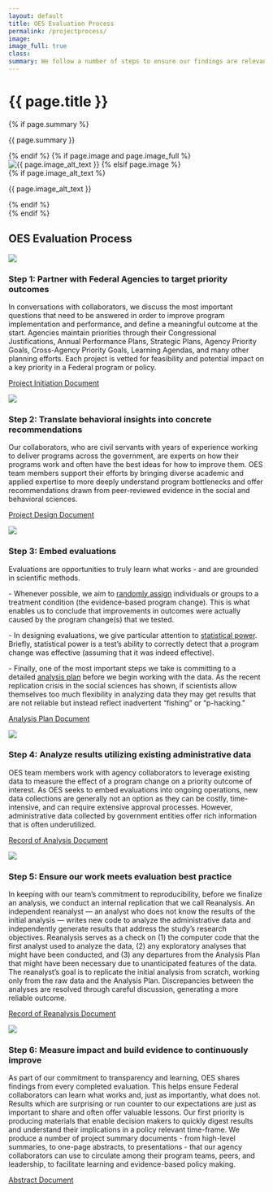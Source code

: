 ```yaml
---
layout: default
title: OES Evaluation Process
permalink: /projectprocess/
image:
image_full: true
class:
summary: We follow a number of steps to ensure our findings are relevant and reliable.
---
```


<div class="usa-section background-brand-dark">
  <div class="grid-container">
    <h1>{{ page.title }}</h1>
  </div>
</div>
<div class="grid-container usa-prose main-content" id="main">
  {% if page.summary %}
  <p class="billboard-message">{{ page.summary }}</p>
  {% endif %}
  {% if page.image and page.image_full %}
  <img src="{{ page.image | prepend: site.baseurl }}" alt="{{ page.image_alt_text }}">
  {% elsif page.image %}
  <div class="page--banner" style="background-image: url({{ page.image | prepend: site.baseurl }});" role="img" {% if page.image_alt_text %} aria-labelledby="caption" {% endif %}>
    {% if page.image_alt_text %}
    <p class="usa-sr-only" id="caption">{{ page.image_alt_text }}</p>
    {% endif %}
  </div>
  {% endif %}
<h2>OES Evaluation Process</h2>
  <div class="grid-container padding-top-4 margin-top-4 border-top border-base-lighter">
    <div class="grid-row grid-gap">
      <div class="tablet:grid-col-3">
        <img src="{{ '/assets/img/icons/1.png' | prepend: site.baseurl }}" class="display-block margin-x-auto square-15">
      </div>
      <div class="tablet:grid-col usa-prose">
        <h3>Step 1: Partner with Federal Agencies to target priority outcomes</h3>
        <p>In conversations with collaborators, we discuss the most important questions that need to be answered in order to improve program implementation and performance, and define a meaningful outcome at the start. Agencies maintain priorities through their Congressional Justifications, Annual Performance Plans, Strategic Plans, Agency Priority Goals, Cross-Agency Priority Goals, Learning Agendas, and many other planning efforts. Each project is vetted for feasibility and potential impact on a key priority in a Federal program or policy.</p>
        <p><a href="{{ '/assets/files/ProjectInitiation2019.pdf' | prepend: site.baseurl }}">Project Initiation Document</a></p>
      </div>
    </div>
  </div>

  <div class="grid-container padding-top-4 margin-top-4 border-top
    border-base-lighter">
    <div class="grid-row grid-gap">
      <div class="tablet:grid-col-3">
        <img
          src="{{ '/assets/img/icons/2.png' | prepend: site.baseurl }}"
          class="display-block margin-x-auto square-15">
      </div>
      <div class="tablet:grid-col usa-prose">
        <h3>Step 2: Translate behavioral insights into concrete recommendations</h3>
        <p>Our collaborators, who are civil servants with years of experience working to deliver programs across the government, are experts on how their programs work and often have the best ideas for how to improve them. OES team members support their efforts by bringing diverse academic and applied expertise to more deeply understand program bottlenecks and offer recommendations drawn from peer-reviewed evidence in the social and behavioral sciences.</p>
        <p><a href="{{ '/assets/files/ProjectDesign2019.pdf' | prepend: site.baseurl }}">Project Design Document</a></p>
      </div>
    </div>
  </div>
  <div class="grid-container padding-top-4 margin-top-4 border-top
    border-base-lighter">
    <div class="grid-row grid-gap">
      <div class="tablet:grid-col-3">
        <img
          src="{{ '/assets/img/icons/3.png' | prepend: site.baseurl }}"
          class="display-block margin-x-auto square-15">
      </div>
      <div class="tablet:grid-col usa-prose">
        <h3>Step 3: Embed evaluations</h3>
        <p>Evaluations are opportunities to truly learn what works - and are grounded in scientific methods.</p>
        <p>- Whenever possible, we aim to <a href="https://oes.gsa.gov/methodsdetail/#randomization-code-review">randomly assign</a> individuals or groups to a treatment condition (the evidence-based program change). This is what enables us to conclude that improvements in outcomes were actually caused by the program change(s) that we tested.</p>
        <p>- In designing evaluations, we give particular attention to <a href="https://oes.gsa.gov/methodsdetail/#statistical-power">statistical power</a>. Briefly, statistical power is a test’s ability to correctly detect that a program change was effective (assuming that it was indeed effective).</p>
        <p>- Finally, one of the most important steps we take is committing to a detailed <a href="https://oes.gsa.gov/methodsdetail/#analysis-plans">analysis plan</a> before we begin working with the data. As the recent replication crisis in the social sciences has shown, if scientists allow themselves too much flexibility in analyzing data they may get results that are not reliable but instead reflect inadvertent “fishing” or “p-hacking.”</p>
        <p><a href="{{ '/assets/files/AnalysisPlan2019.pdf' | prepend: site.baseurl }}">Analysis Plan Document</a></p>
      </div>
    </div>
  </div>
  <div class="grid-container padding-top-4 margin-top-4 border-top
    border-base-lighter">
    <div class="grid-row grid-gap">
      <div class="tablet:grid-col-3">
        <img
          src="{{ '/assets/img/icons/4.png' | prepend: site.baseurl }}"
          class="display-block margin-x-auto square-15">
      </div>
      <div class="tablet:grid-col usa-prose">
        <h3>Step 4: Analyze results utilizing existing administrative data</h3>
        <p>OES team members work with agency collaborators to leverage existing data to measure the effect of a program change on a priority outcome of interest. As OES seeks to embed evaluations into ongoing operations, new data collections are generally not an option as they can be costly, time-intensive, and can require extensive approval processes. However, administrative data collected by government entities offer rich information that is often underutilized.</p>
        <p><a href="{{ '/assets/files/RecordAnalysis2019.pdf' | prepend: site.baseurl }}">Record of Analysis Document</a></p>
      </div>
    </div>
  </div>
  <div class="grid-container padding-top-4 margin-top-4 border-top
    border-base-lighter">
    <div class="grid-row grid-gap">
      <div class="tablet:grid-col-3">
        <img
          src="{{ '/assets/img/icons/5.png' | prepend: site.baseurl }}"
          class="display-block margin-x-auto square-15">
      </div>
      <div class="tablet:grid-col usa-prose">
        <h3>Step 5: Ensure our work meets evaluation best practice</h3>
        <p>In keeping with our team’s commitment to reproducibility, before we finalize an analysis, we conduct an internal replication that we call Reanalysis. An independent reanalyst — an analyst who does not know the results of the initial analysis  — writes new code to analyze the administrative data and independently generate results that address the study’s research objectives. Reanalysis serves as a check on (1) the computer code that the first analyst used to analyze the data, (2) any exploratory analyses that might have been conducted, and (3) any departures from the Analysis Plan that might have been necessary due to unanticipated features of the data. The reanalyst’s goal is to replicate the initial analysis from scratch, working only from the raw data and the Analysis Plan. Discrepancies between the analyses are resolved through careful discussion, generating a more reliable outcome.</p>
        <p><a href="{{ '/assets/files/RecordReanalysis2019.pdf' | prepend: site.baseurl }}">Record of Reanalysis Document</a></p>
      </div>
    </div>
  </div>
  <div class="grid-container padding-top-4 margin-top-4 border-top
    border-base-lighter">
    <div class="grid-row grid-gap">
      <div class="tablet:grid-col-3">
        <img
          src="{{ '/assets/img/icons/6.png' | prepend: site.baseurl }}"
          class="display-block margin-x-auto square-15">
      </div>
      <div class="tablet:grid-col usa-prose">
        <h3>Step 6: Measure impact and build evidence to continuously improve</h3>
        <p>As part of our commitment to transparency and learning, OES shares findings from every completed evaluation. This helps ensure Federal collaborators can learn what works and, just as importantly, what does not. Results which are surprising or run counter to our expectations are just as important to share and often offer valuable lessons. Our first priority is producing materials that enable decision makers to quickly digest results and understand their implications in a policy relevant time-frame. We produce a number of project summary documents - from high-level summaries, to one-page abstracts, to presentations - that our agency collaborators can use to circulate among their program teams, peers, and leadership, to facilitate learning and evidence-based policy making.</p>
        <p><a href="{{ '/assets/files/Abstract.pdf' | prepend: site.baseurl }}">Abstract Document</a></p>
      </div>
    </div>
  </div>
